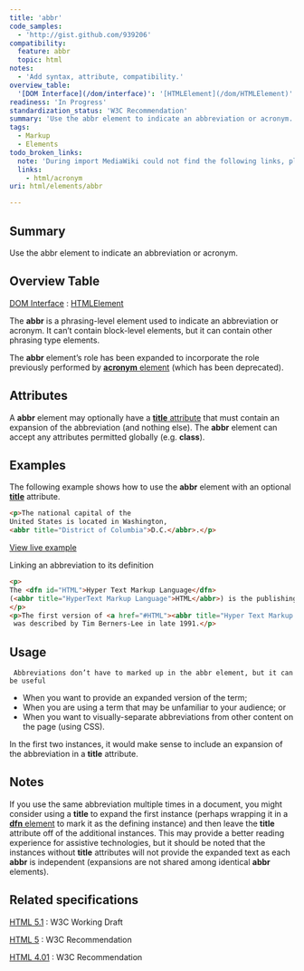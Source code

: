 ```yaml
---
title: 'abbr'
code_samples:
  - 'http://gist.github.com/939206'
compatibility:
  feature: abbr
  topic: html
notes:
  - 'Add syntax, attribute, compatibility.'
overview_table:
  '[DOM Interface](/dom/interface)': '[HTMLElement](/dom/HTMLElement)'
readiness: 'In Progress'
standardization_status: 'W3C Recommendation'
summary: 'Use the abbr element to indicate an abbreviation or acronym.'
tags:
  - Markup
  - Elements
todo_broken_links:
  note: 'During import MediaWiki could not find the following links, please fix and adjust this list.'
  links:
    - html/acronym
uri: html/elements/abbr

---
```

## Summary

Use the abbr element to indicate an abbreviation or acronym.

## Overview Table

[DOM Interface](/dom/interface)
:   [HTMLElement](/dom/HTMLElement)

The **abbr** is a phrasing-level element used to indicate an abbreviation or acronym. It can’t contain block-level elements, but it can contain other phrasing type elements.

The **abbr** element’s role has been expanded to incorporate the role previously performed by [**acronym** element](/w/index.php?title=html/acronym&action=edit&redlink=1) (which has been deprecated).

## Attributes

A **abbr** element may optionally have a [**title** attribute](/html/attributes/title) that must contain an expansion of the abbreviation (and nothing else). The **abbr** element can accept any attributes permitted globally (e.g. **class**).

## Examples

The following example shows how to use the **abbr** element with an optional [**title**](/html/attributes/title) attribute.

``` html
<p>The national capital of the
United States is located in Washington,
<abbr title="District of Columbia">D.C.</abbr>.</p>
```

[View live example](http://code.webplatform.org/gist/939206)

Linking an abbreviation to its definition

``` html
<p>
The <dfn id="HTML">Hyper Text Markup Language</dfn>
(<abbr title="HyperText Markup Language">HTML</abbr>) is the publishing language of the World Wide Web.
</p>
<p>The first version of <a href="#HTML"><abbr title="Hyper Text Markup Language">HTML</abbr></a>
 was described by Tim Berners-Lee in late 1991.</p>
```

## Usage

     Abbreviations don’t have to marked up in the abbr element, but it can be useful

-   When you want to provide an expanded version of the term;
-   When you are using a term that may be unfamiliar to your audience; or
-   When you want to visually-separate abbreviations from other content on the page (using CSS).

In the first two instances, it would make sense to include an expansion of the abbreviation in a **title** attribute.

## Notes

If you use the same abbreviation multiple times in a document, you might consider using a **title** to expand the first instance (perhaps wrapping it in a [**dfn** element](/html/elements/dfn) to mark it as the defining instance) and then leave the **title** attribute off of the additional instances. This may provide a better reading experience for assistive technologies, but it should be noted that the instances without **title** attributes will not provide the expanded text as each **abbr** is independent (expansions are not shared among identical **abbr** elements).

## Related specifications

[HTML 5.1](http://www.w3.org/TR/html51/text-level-semantics.html#the-abbr-element)
:   W3C Working Draft

[HTML 5](http://www.w3.org/TR/html5/text-level-semantics.html#the-abbr-element)
:   W3C Recommendation

[HTML 4.01](http://www.w3.org/TR/html401/struct/text.html#edef-ABBR)
:   W3C Recommendation

